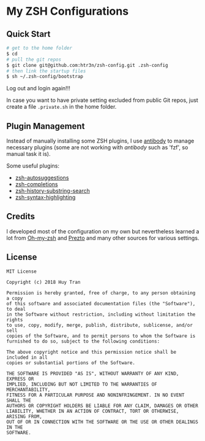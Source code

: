 # My ZSH Configurations

## Quick Start

```sh
# get to the home folder
$ cd
# pull the git repos
$ git clone git@github.com:htr3n/zsh-config.git .zsh-config
# then link the startup files
$ sh ~/.zsh-config/bootstrap
```

Log out and login again!!!

In case you want to have private setting excluded from public Git repos, just create a file `.private.sh` in the home folder.

## Plugin Management

Instead of manually installing some ZSH plugins, I use [antibody](https://getantibody.github.io) to manage necessary plugins (some are not working with _antibody_ such as 'fzf', so manual task it is).

Some useful plugins:

* [zsh-autosuggestions](https://github.com/zsh-users/zsh-autosuggestions)
* [zsh-completions](https://github.com/zsh-users/zsh-completions)
* [zsh-history-substring-search](https://github.com/zsh-users/zsh-history-substring-search)
* [zsh-syntax-highlighting](https://github.com/zsh-users/zsh-syntax-highlighting)

## Credits

I developed most of the configuration on my own but nevertheless learned a lot from [Oh-my-zsh](https://github.com/robbyrussell/oh-my-zsh) and [Prezto](https://github.com/sorin-ionescu/prezto) and many other sources for various settings.

## License

```
MIT License

Copyright (c) 2018 Huy Tran

Permission is hereby granted, free of charge, to any person obtaining a copy
of this software and associated documentation files (the "Software"), to deal
in the Software without restriction, including without limitation the rights
to use, copy, modify, merge, publish, distribute, sublicense, and/or sell
copies of the Software, and to permit persons to whom the Software is
furnished to do so, subject to the following conditions:

The above copyright notice and this permission notice shall be included in all
copies or substantial portions of the Software.

THE SOFTWARE IS PROVIDED "AS IS", WITHOUT WARRANTY OF ANY KIND, EXPRESS OR
IMPLIED, INCLUDING BUT NOT LIMITED TO THE WARRANTIES OF MERCHANTABILITY,
FITNESS FOR A PARTICULAR PURPOSE AND NONINFRINGEMENT. IN NO EVENT SHALL THE
AUTHORS OR COPYRIGHT HOLDERS BE LIABLE FOR ANY CLAIM, DAMAGES OR OTHER
LIABILITY, WHETHER IN AN ACTION OF CONTRACT, TORT OR OTHERWISE, ARISING FROM,
OUT OF OR IN CONNECTION WITH THE SOFTWARE OR THE USE OR OTHER DEALINGS IN THE
SOFTWARE.
```